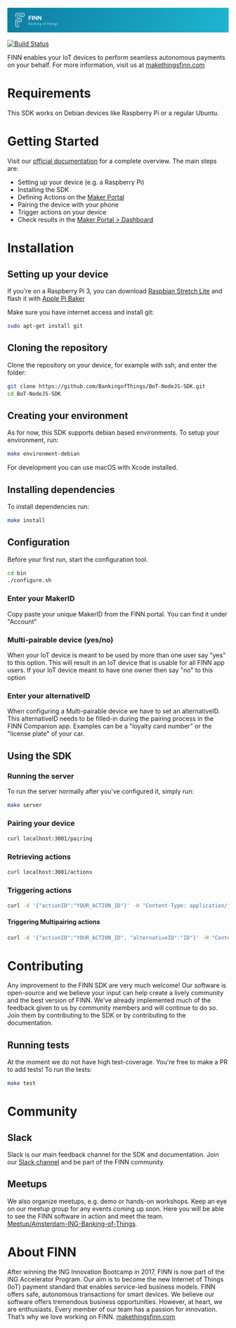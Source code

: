 ![readme-header](readme-header.png)

[![Build Status](https://travis-ci.com/BankingofThings/BoT-NodeJS-SDK.svg?branch=master)](https://travis-ci.com/BankingofThings/BoT-NodeJS-SDK)

FINN enables your IoT devices to perform seamless autonomous payments on your behalf. 
For more information, visit us at [makethingsfinn.com](makethingsfinn.com)

# Requirements
This SDK works on Debian devices like Raspberry Pi or a regular Ubuntu.

# Getting Started
Visit our [official documentation](https://docs.bankingofthings.io) for a complete overview. 
The main steps are:

- Setting up your device (e.g. a Raspberry Pi)
- Installing the SDK
- Defining Actions on the [Maker Portal](https://maker.bankingofthings.io/)
- Pairing the device with your phone
- Trigger actions on your device
- Check results in the [Maker Portal > Dashboard](https://maker.bankingofthings.io/)

# Installation

## Setting up your device
If you're on a Raspberry Pi 3, you can download [Raspbian Stretch Lite](https://www.raspberrypi.org/downloads/raspbian/) 
and flash it with [Apple Pi Baker](https://www.pibakery.org/download.html)

Make sure you have internet access and install git:
```bash
sudo apt-get install git
```

## Cloning the repository
Clone the repository on your device, for example with ssh, and enter the folder:
```bash
git clone https://github.com/BankingofThings/BoT-NodeJS-SDK.git
cd BoT-NodeJS-SDK
```

## Creating your environment
As for now, this SDK supports debian based environments. To setup your environment, run:
```bash
make environment-debian
```
For development you can use macOS with Xcode installed.

## Installing dependencies
To install dependencies run:
```bash
make install
```
## Configuration
Before your first run, start the configuration tool.
```bash
cd bin
./configure.sh
```
### Enter your MakerID
Copy paste your unique MakerID from the FINN portal. You can find it under "Account"

### Multi-pairable device (yes/no)
When your IoT device is meant to be used by more than one user say "yes" to this option.
This will result in an IoT device that is usable for all FINN app users.
If your IoT device meant to have one owner then say "no" to this option

### Enter your alternativeID
When configuring a Multi-pairable device we have to set an alternativeID.
This alternativeID needs to be filled-in during the pairing process in the FINN Companion app.
Examples can be a "loyalty card number" or the "license plate" of your car.

## Using the SDK

### Running the server
To run the server normally after you've configured it, simply run:
```bash
make server
```

### Pairing your device
```bash
curl localhost:3001/pairing
```

### Retrieving actions
```bash
curl localhost:3001/actions
```

### Triggering actions
```bash
curl -d '{"actionID":"YOUR_ACTION_ID"}' -H "Content-Type: application/json" http://localhost:3001/actions
```
#### Triggering Multipairing actions
```bash
curl -d '{"actionID":"YOUR_ACTION_ID", "alternativeID":"ID"}' -H "Content-Type: application/json" http://localhost:3001/actions
```

# Contributing
Any improvement to the FINN SDK are very much welcome! Our software is open-source and we believe your input can help create a lively community and the best version of FINN. We’ve already implemented much of the feedback given to us by community members and will continue to do so. Join them by contributing to the SDK or by contributing to the documentation.

## Running tests
At the moment we do not have high test-coverage. You're free to make a PR to add tests! To run the tests:
```bash
make test
```

# Community

## Slack
Slack is our main feedback channel for the SDK and documentation. Join our [Slack channel](https://ing-bankingofthings.slack.com/join/shared_invite/enQtNDEyODg3MDE1NDg4LWJhNGFiOTFhZmVlNGQwMTM4ZjQzNmZmZDk5ZGZiNjNlZTVjZjNmYjE0Y2MxZjU5MWQxNmY5MTgzYzAxNmFiNGU) and be part of the FINN community.<br/>

## Meetups
We also organize meetups, e.g. demo or hands-on workshops. Keep an eye on our meetup group for any events coming up soon. Here you will be able to see the FINN software in action and meet the team.<br/>
[Meetup/Amsterdam-ING-Banking-of-Things](meetup.com/Amsterdam-ING-Banking-of-Things/).
 
# About FINN
After winning the ING Innovation Bootcamp in 2017, FINN is now part of the ING Accelerator Program. Our aim is to become the new Internet of Things (IoT) payment standard that enables service-led business models. FINN offers safe, autonomous transactions for smart devices.
We believe our software offers tremendous business opportunities. However, at heart, we are enthusiasts. Every member of our team has a passion for innovation. That’s why we love working on FINN.
[makethingsfinn.com](makethingsfinn.com)

